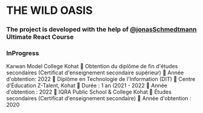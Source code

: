 # THE WILD OASIS
### The project is developed with the help of [@jonasSchmedtmann](https://github.com/jonasschmedtmann) Ultimate React Course
### InProgress

Karwan Model College Kohat
 Obtention du diplôme de fin d'études secondaires (Certificat
d'enseignement secondaire supérieur)
 Année d'obtention: 2022
 Diplôme en Technologie de l'Information (DIT)
 Centre d'Éducation Z-Talent, Kohat
 Durée : 1 an (2021 - 2022
 Année d'obtention : 2022
 IQRA Public School & College Kohat
 Études secondaires (Certificat d'enseignement secondaire)
 Année d'obtention : 2020
